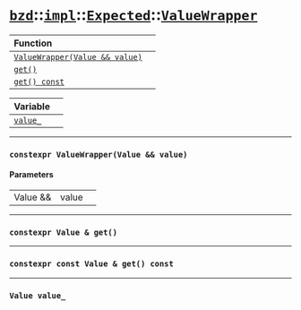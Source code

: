 # [`bzd`](../../../../index.md)::[`impl`](../../../index.md)::[`Expected`](../../index.md)::[`ValueWrapper`](../index.md)


|Function||
|:---|:---|
|[`ValueWrapper(Value && value)`](./index.md)||
|[`get()`](./index.md)||
|[`get() const`](./index.md)||

|Variable||
|:---|:---|
|[`value_`](./index.md)||
------
### `constexpr ValueWrapper(Value && value)`

#### Parameters
||||
|---:|:---|:---|
|Value &&|value||
------
### `constexpr Value & get()`

------
### `constexpr const Value & get() const`

------
### `Value value_`

